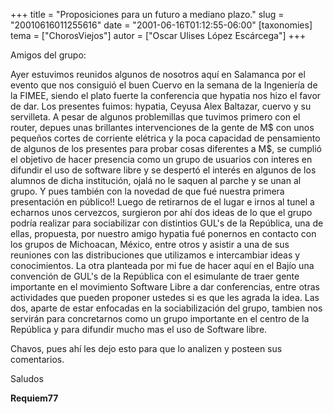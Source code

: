 +++
title = "Proposiciones para un futuro a mediano plazo."
slug = "20010616011255616"
date = "2001-06-16T01:12:55-06:00"
[taxonomies]
tema = ["ChorosViejos"]
autor = ["Oscar Ulises López Escárcega"]
+++

Amigos del grupo:

Ayer estuvimos reunidos algunos de nosotros aquí en Salamanca por el
evento que nos consiguió el buen Cuervo en la semana de la Ingeniería de
la FIMEE, siendo el plato fuerte la conferencia que hypatia nos hizo el
favor de dar. Los presentes fuimos: hypatia, Ceyusa Alex Baltazar,
cuervo y su servilleta. A pesar de algunos problemillas que tuvimos
primero con el router, depues unas brillantes intervenciones de la gente
de M$ con unos pequeños cortes de corriente elétrica y la poca capacidad
de pensamiento de algunos de los presentes para probar cosas diferentes
a M$, se cumplió el objetivo de hacer presencia como un grupo de
usuarios con interes en difundir el uso de software libre y se despertó
el interés en algunos de los alumnos de dicha institución, ojalá no le
saquen al parche y se unan al grupo. Y pues también con la novedad de
que fué nuestra primera presentación en público!!
Luego de retirarnos de el lugar e irnos al tunel a echarnos unos
cervezcos, surgieron por ahí dos ideas de lo que el grupo podría
realizar para sociabilizar con distintios GUL's de la República, una de
ellas, propuesta, por nuestro amigo hypatia fué ponernos en contacto con
los grupos de Michoacan, México, entre otros y asistir a una de sus
reuniones con las distribuciones que utilizamos e intercambiar ideas y
conocimientos.
La otra planteada por mi fue de hacer aquí en el Bajío una convención de
GUL's de la República con el esimulante de traer gente importante en el
movimiento Software Libre a dar conferencias, entre otras actividades
que pueden proponer ustedes si es que les agrada la idea.
Las dos, aparte de estar enfocadas en la sociabilización del grupo,
tambien nos servirán para concretarnos como un grupo importante en el
centro de la República y para difundir mucho mas el uso de Software
libre.

Chavos, pues ahí les dejo esto para que lo analizen y posteen sus
comentarios.

Saludos

**Requiem77**

